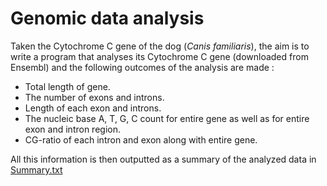 # Genomic data analysis


Taken the Cytochrome C gene of the dog (*Canis familiaris*), the aim is to write a program that analyses its Cytochrome C gene (downloaded from Ensembl) and the following outcomes of the analysis are made :

- Total length of gene.
- The number of exons and introns.
- Length of each exon and introns.
- The nucleic base A, T, G, C count for entire gene as well as for entire exon and intron region.
- CG-ratio of each intron and exon along with entire gene.


All this information is then outputted as a summary of the analyzed data in [Summary.txt](https://github.com/YojanaGadiya/LifeScience-Informatics-Assignment/blob/master/Assignment%201/Summary.txt)
